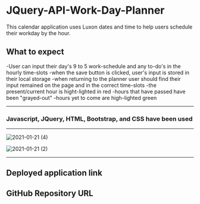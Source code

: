 # JQuery-API-Work-Day-Planner
This calendar application uses Luxon dates and time to help users schedule their workday by the hour. 

## What to expect
-User can input their day's 9 to 5 work-schedule and any to-do's in the hourly time-slots
-when the save button is clicked, user's input is stored in their local storage
-when returning to the planner user should find their input remained on the page and in the correct time-slots
-the present/current hour is hight-lighted in red
-hours that have passed have been "grayed-out"
-hours yet to come are high-lighted green

---

### Javascript, JQuery, HTML, Bootstrap, and CSS have been used

---

![2021-01-21 (4)](https://user-images.githubusercontent.com/72744783/105414850-0944e000-5c06-11eb-94fb-c6a41e799857.png)

![2021-01-21 (2)](https://user-images.githubusercontent.com/72744783/105414896-1b268300-5c06-11eb-9212-dc4a00016d04.png)

---
## Deployed application link


## GitHub Repository URL
